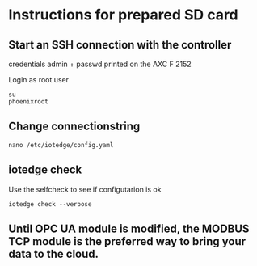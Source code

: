 # Instructions for prepared SD card

## Start an SSH connection with the controller

credentials admin + passwd printed on the AXC F 2152

Login as root user

```
su
phoenixroot
```

## Change connectionstring 

```
nano /etc/iotedge/config.yaml
```


## iotedge check

Use the selfcheck to see if configutarion is ok

```
iotedge check --verbose
```

## Until OPC UA module is modified, the MODBUS TCP module is the preferred way to bring your data to the cloud.
